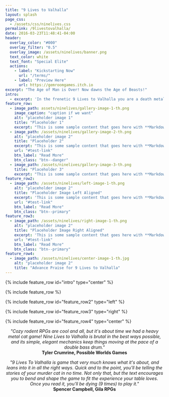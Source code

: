 ```yaml
---
title: "9 Lives to Valhalla"
layout: splash
page_css:
  - /assets/css/ninelives.css
permalink: /9livestovalhalla/
date: 2016-03-23T11:48:41-04:00
header:
  overlay_color: "#000"
  overlay_filter: "0.5"
  overlay_image: /assets/ninelives/banner.png
  text_color: white
  text_font: "Special Elite"
  actions:
    - label: "Kickstarting Now"
      url: "/terms/"
    - label: "Preview Here"
      url: https://gemroomgames.itch.io
excerpt: "The Age of Man is Over! Now dawns the Age of Beasts!"
intro:
  - excerpt: 'In the frenetic 9 Lives to Valhalla you are a death metal viking cat earning your place in the drinking halls of Valhalla by casting a wake of blood and carnage upon the blighted earth. Guided personally by DEATH, your merry band will leave a wake of ruin ending only at the hands of a truly worthy foe. Nine lives to stalk the earth! Nine times to die with sword in paw! Nine Lives to Valhalla!'
feature_row:
  - image_path: assets/ninelives/gallery-image-1-th.png
    image_caption: "caption if we want"
    alt: "placeholder image 1"
    title: "Placeholder 1"
    excerpt: "This is some sample content that goes here with **Markdown** formatting."
  - image_path: /assets/ninelives/gallery-image-2-th.png
    alt: "placeholder image 2"
    title: "Placeholder 2"
    excerpt: "This is some sample content that goes here with **Markdown** formatting."
    url: "#test-link"
    btn_label: "Read More"
    btn_class: "btn--danger"
  - image_path: /assets/ninelives/gallery-image-3-th.png
    title: "Placeholder 3"
    excerpt: "This is some sample content that goes here with **Markdown** formatting."
feature_row2:
  - image_path: /assets/ninelives/left-image-1-th.png
    alt: "placeholder image 2"
    title: "Placeholder Image Left Aligned"
    excerpt: 'This is some sample content that goes here with **Markdown** formatting. Left aligned'
    url: "#test-link"
    btn_label: "Read More"
    btn_class: "btn--primary"
feature_row3:
  - image_path: /assets/ninelives/right-image-1-th.png
    alt: "placeholder image 2"
    title: "Placeholder Image Right Aligned"
    excerpt: 'This is some sample content that goes here with **Markdown** formatting. Right aligned'
    url: "#test-link"
    btn_label: "Read More"
    btn_class: "btn--primary"
feature_row4:
  - image_path: /assets/ninelives/center-image-1-th.jpg
    alt: "placeholder image 2"
    title: "Advance Praise for 9 Lives to Valhalla"
---
```


{% include feature_row id="intro" type="center" %}

{% include feature_row %}

{% include feature_row id="feature_row2" type="left" %}

{% include feature_row id="feature_row3" type="right" %}

{% include feature_row id="feature_row4" type="center" %}
<center><i> "Cozy rodent RPGs are cool and all, but it's about time we had a heavy metal cat game! Nine Lives to Valhalla is brutal in the best ways possible, and its simple, elegant mechanics keep things moving at the pace of a double bass drum."</i><br>
<b>Tyler Crumrine, Possible Worlds Games</b><br>

<i> "9 Lives To Valhalla is game that very much knows what it's about, and leans into it in all the right ways. Quick and to the point, you'll be telling the stories of your murder cat in no time. Not only that, but the text encourages you to bend and shape the game to fit the experience your table loves. Once you read it, you'll be dying (9 times) to play it."</i><br>
<b>Spencer Campbell, Gila RPGs</b></br>
</center>
